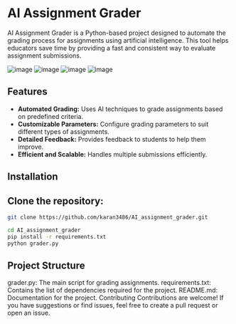 # AI Assignment Grader

AI Assignment Grader is a Python-based project designed to automate the grading process for assignments using artificial intelligence. This tool helps educators save time by providing a fast and consistent way to evaluate assignment submissions.

![image](https://github.com/user-attachments/assets/677bf65b-95a8-4be7-a8a6-285f611525ec)
![image](https://github.com/user-attachments/assets/cca24bd4-1a2b-410b-93fa-ec313ed31a78)
![image](https://github.com/user-attachments/assets/15452bdc-8b6e-4881-8c09-f89c53266c92)
![image](https://github.com/user-attachments/assets/2f2b0eee-044d-4644-8bc3-eb8ca7f793f8)



## Features

- **Automated Grading:** Uses AI techniques to grade assignments based on predefined criteria.
- **Customizable Parameters:** Configure grading parameters to suit different types of assignments.
- **Detailed Feedback:** Provides feedback to students to help them improve.
- **Efficient and Scalable:** Handles multiple submissions efficiently.

## Installation

## Clone the repository:
   ```bash
   git clone https://github.com/karan3486/AI_assignment_grader.git

   cd AI_assignment_grader
   pip install -r requirements.txt
   python grader.py
   ```
## Project Structure
grader.py: The main script for grading assignments.
requirements.txt: Contains the list of dependencies required for the project.
README.md: Documentation for the project.
Contributing
Contributions are welcome! If you have suggestions or find issues, feel free to create a pull request or open an issue.

   
